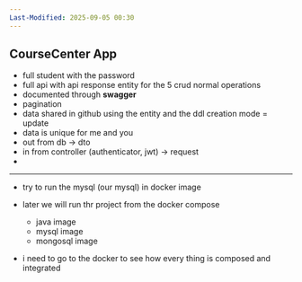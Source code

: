```yaml
---
Last-Modified: 2025-09-05 00:30
---
```

## CourseCenter App

- full student with the password
- full api with api response entity for the 5 crud normal operations
 -  documented through **swagger**
- pagination 
- data shared in github using the entity and the ddl creation mode = update
- data is unique for me and you
- out from db -> dto
- in from controller (authenticator, jwt) -> request
- 

---

- try to run the mysql (our mysql) in docker image
- later we will run thr project from the docker compose 
  - java image
  - mysql image
  - mongosql image


- i need to go to the docker to see how every thing is composed and integrated



